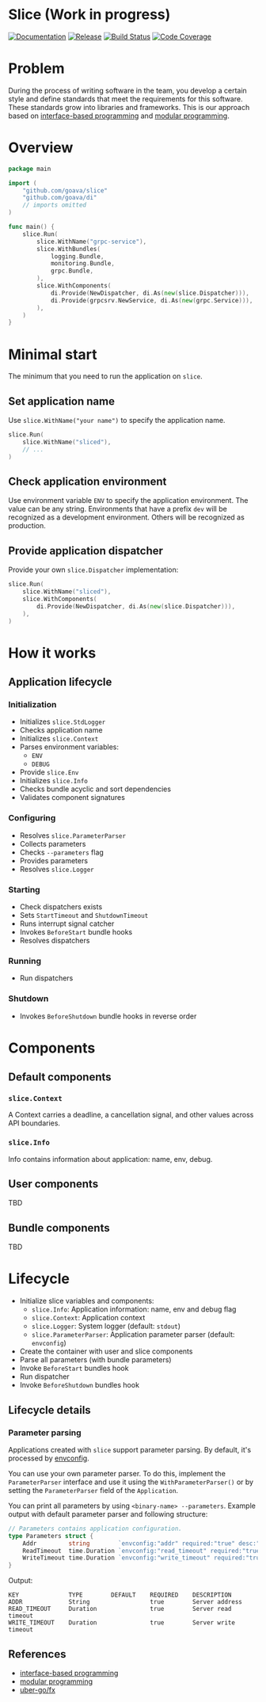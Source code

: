 Slice (Work in progress)
========================

[![Documentation](https://img.shields.io/badge/godoc-reference-blue.svg?color=24B898&style=for-the-badge&logo=go&logoColor=ffffff)](https://pkg.go.dev/github.com/goava/slice)
[![Release](https://img.shields.io/github/tag/goava/slice.svg?label=release&color=24B898&logo=github&style=for-the-badge)](https://github.com/goava/slice/releases/latest)
[![Build Status](https://img.shields.io/travis/goava/slice.svg?style=for-the-badge&logo=travis)](https://travis-ci.org/goava/slice)
[![Code Coverage](https://img.shields.io/codecov/c/github/goava/slice.svg?style=for-the-badge&logo=codecov)](https://codecov.io/gh/goava/slice)

# Problem

During the process of writing software in the team, you develop a
certain style and define standards that meet the requirements for this
software. These standards grow into libraries and frameworks. This is
our approach based on
[interface-based programming](https://en.wikipedia.org/wiki/Interface-based_programming)
and
[modular programming](https://en.wikipedia.org/wiki/Modular_programming).

# Overview

```go
package main

import (
	"github.com/goava/slice"
	"github.com/goava/di"
	// imports omitted
)

func main() {
	slice.Run(
		slice.WithName("grpc-service"),
		slice.WithBundles(
			logging.Bundle,
			monitoring.Bundle,
			grpc.Bundle,
		),
		slice.WithComponents(
			di.Provide(NewDispatcher, di.As(new(slice.Dispatcher))),
			di.Provide(grpcsrv.NewService, di.As(new(grpc.Service))),
		),
	)
}
```

# Minimal start

The minimum that you need to run the application on `slice`.

## Set application name

Use `slice.WithName("your name")` to specify the application name.

```go
slice.Run(
    slice.WithName("sliced"),
    // ...
)
```

## Check application environment

Use environment variable `ENV` to specify the application environment.
The value can be any string. Environments that have a prefix `dev` will
be recognized as a development environment. Others will be recognized as
production.

## Provide application dispatcher

Provide your own `slice.Dispatcher` implementation:

```go
slice.Run(
    slice.WithName("sliced"),
    slice.WithComponents(
        di.Provide(NewDispatcher, di.As(new(slice.Dispatcher))),
    ),
)
```

# How it works

## Application lifecycle

### Initialization

- Initializes `slice.StdLogger`
- Checks application name
- Initializes `slice.Context`
- Parses environment variables:
  - `ENV`
  - `DEBUG`
- Provide `slice.Env`
- Initializes `slice.Info`
- Checks bundle acyclic and sort dependencies
- Validates component signatures

### Configuring

- Resolves `slice.ParameterParser`
- Collects parameters
- Checks `--parameters` flag
- Provides parameters
- Resolves `slice.Logger`

### Starting

- Check dispatchers exists
- Sets `StartTimeout` and `ShutdownTimeout`
- Runs interrupt signal catcher
- Invokes `BeforeStart` bundle hooks
- Resolves dispatchers

### Running

- Run dispatchers

### Shutdown

- Invokes `BeforeShutdown` bundle hooks in reverse order

# Components

## Default components

### `slice.Context`

A Context carries a deadline, a cancellation signal, and other values
across API boundaries.

### `slice.Info`

Info contains information about application: name, env, debug.

## User components

TBD

## Bundle components

TBD


# Lifecycle

- Initialize slice variables and components:
  - `slice.Info`: Application information: name, env and debug flag
  - `slice.Context`: Application context
  - `slice.Logger`: System logger (default: `stdout`)
  - `slice.ParameterParser`: Application parameter parser (default:
    `envconfig`)
- Create the container with user and slice components
- Parse all parameters (with bundle parameters)
- Invoke `BeforeStart` bundles hook
- Run dispatcher
- Invoke `BeforeShutdown` bundles hook

## Lifecycle details

### Parameter parsing

Applications created with `slice` support parameter parsing. By default,
it's processed by
[envconfig](https://github.com/kelseyhightower/envconfig).

You can use your own parameter parser. To do this, implement the
`ParameterParser` interface and use it using the `WithParameterParser()`
or by setting the `ParameterParser` field of the `Application`.

You can print all parameters by using `<binary-name> --parameters`.
Example output with default parameter parser and following structure:

```go
// Parameters contains application configuration.
type Parameters struct {
	Addr         string        `envconfig:"addr" required:"true" desc:"Server address"`
	ReadTimeout  time.Duration `envconfig:"read_timeout" required:"true" desc:"Server read timeout"`
	WriteTimeout time.Duration `envconfig:"write_timeout" required:"true" desc:"Server write timeout"`
}
```

Output:

```text
KEY              TYPE        DEFAULT    REQUIRED    DESCRIPTION
ADDR             String                 true        Server address
READ_TIMEOUT     Duration               true        Server read timeout
WRITE_TIMEOUT    Duration               true        Server write timeout
```

## References

- [interface-based programming](https://en.wikipedia.org/wiki/Interface-based_programming)
- [modular programming](https://en.wikipedia.org/wiki/Modular_programming)
- [uber-go/fx](https://github.com/uber-go/fx)


